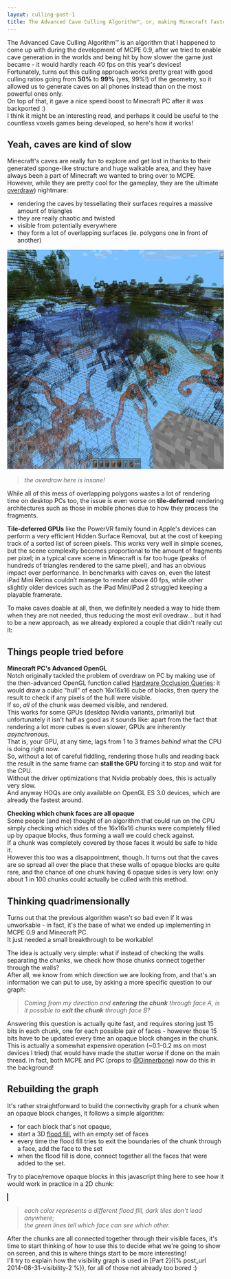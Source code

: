 ```yaml
---
layout: culling-post-1
title: The Advanced Cave Culling Algorithm™, or, making Minecraft faster
---
```


The Advanced Cave Culling Algorithm™ is an algorithm that I happened to come up with during the development of MCPE 0.9, after we tried to enable cave generation in the worlds and being hit by how slower the game just became - it would hardly reach 40 fps on this year's devices!  
Fortunately, turns out this culling approach works pretty great with good culling ratios going from **50%** to **99%** (yes, 99%!) of the geometry, so it allowed us to generate caves on all phones instead than on the most powerful ones only.  
On top of that, it gave a nice speed boost to Minecraft PC after it was backported :)  
I think it might be an interesting read, and perhaps it could be useful to the countless voxels games being developed, so here's how it works!

Yeah, caves are kind of slow
----

Minecraft's caves are really fun to explore and get lost in thanks to their generated sponge-like structure and huge walkable area, and they have always been a part of Minecraft we wanted to bring over to MCPE.  
However, while they are pretty cool for the gameplay, they are the ultimate <a href="http://en.wikipedia.org/wiki/Fillrate" target="_blank">overdraw</a>) nightmare:  
* rendering the caves by tessellating their surfaces requires a massive amount of triangles
* they are really chaotic and twisted
* visible from potentially everywhere
* they form a lot of overlapping surfaces (ie. polygons one in front of another)

<img src="/images/cull_before.jpg" width="830" height="509">

> *the overdraw here is insane!*

While all of this mess of overlapping polygons wastes a lot of rendering time on desktop PCs too, the issue is even worse on **tile-deferred** rendering architectures such as those in mobile phones due to how they process the fragments.

**Tile-deferred GPUs** like the PowerVR family found in Apple's devices can perform a very efficient Hidden Surface Removal, but at the cost of keeping track of a sorted list of screen pixels. This works very well in simple scenes, but the scene complexity becomes proportional to the amount of fragments per pixel; in a typical cave scene in Minecraft is far too huge (peaks of hundreds of triangles rendered to the same pixel), and has an obvious impact over performance.
In benchmarks with caves on, even the latest iPad Mini Retina couldn’t manage to render above 40 fps, while other slightly older devices such as the iPad Mini/iPad 2 struggled keeping a playable framerate.

To make caves doable at all, then, we definitely needed a way to hide them when they are not needed, thus reducing the most evil ovedraw... but it had to be a new approach, as we already explored a couple that didn't really cut it:

Things people tried before
----

**Minecraft PC's Advanced OpenGL**  
Notch originally tackled the problem of overdraw on PC by making use of the then-advanced OpenGL function called <a href="http://http.developer.nvidia.com/GPUGems2/gpugems2_chapter06.html" target="_blank">Hardware Occlusion Queries</a>: it would draw a cubic "hull" of each 16x16x16 cube of blocks, then query the result to check if any pixels of the hull were visible.  
If so, *all* of the chunk was deemed visible, and rendered.  
This works for some GPUs (desktop Nvidia variants, primarily) but unfortunately it isn't half as good as it sounds like: apart from the fact that rendering a lot more cubes is even slower, GPUs are inherently *asynchronous*.  
That is, your GPU, at any time, lags from 1 to 3 frames *behind* what the CPU is doing right now.  
So, without a lot of careful fiddling, rendering those hulls and reading back the result in the same frame can **stall the GPU** forcing it to stop and wait for the CPU.  
Without the driver optimizations that Nvidia probably does, this is actually very slow.  
And anyway HOQs are only available on OpenGL ES 3.0 devices, which are already the fastest around.

**Checking which chunk faces are all opaque**  
Some people (and me) thought of an algorithm that could run on the CPU simply checking which sides of the 16x16x16 chunks were completely filled up by opaque blocks, thus forming a wall we could check against.  
If a chunk was completely covered by those faces it would be safe to hide it.  
However this too was a disappointment, though. It turns out that the caves are so spread all over the place that these walls of opaque blocks are quite rare, and the chance of one chunk having 6 opaque sides is very low: only about 1 in 100 chunks could actually be culled with this method.

Thinking quadrimensionally
----

Turns out that the previous algorithm wasn't so bad even if it was unworkable - in fact, it's the base of what we ended up implementing in MCPE 0.9 and Minecraft PC.  
It just needed a small breakthrough to be workable!  

The idea is actually very simple: what if instead of checking the walls separating the chunks, we check how those chunks connect together through the walls?  
After all, we know from which direction we are looking from, and that's an information we can put to use, by asking a more specific question to our graph:  

>*Coming from my direction and **entering the chunk** through face A, is it possible to **exit the chunk** through face B*?

Answering this question is actually quite fast, and requires storing just 15 bits in each chunk, one for each possible pair of faces - however those 15 bits have to be updated every time an opaque block changes in the chunk.  
This is actually a somewhat expensive operation (~0.1-0.2 ms on most devices I tried) that would have made the stutter worse if done on the main thread. In fact, both MCPE and PC (props to <a href="https://twitter.com/Dinnerbone" target="_blank">@Dinnerbone</a>) now do this in the background!

Rebuilding the graph
-----------

It's rather straightforward to build the connectivity graph for a chunk when an opaque block changes, it follows a simple algorithm:
* for each block that's not opaque,
* start a 3D <a href="http://en.wikipedia.org/wiki/Flood_fill" target="_blank">flood fill</a>, with an empty set of faces
* every time the flood fill tries to exit the boundaries of the chunk through a face, add the face to the set
* when the flood fill is done, connect together all the faces that were added to the set.

Try to place/remove opaque blocks in this javascript thing here to see how it would work in practice in a 2D chunk:  

<canvas id="example" width="610" height="610"
style="border:1px solid #000000;">
</canvas>
>*each color represents a different flood fill, dark tiles don't lead anywhere;  
>the green lines tell which face can see which other.*

After the chunks are all connected together through their visible faces, it's time to start thinking of how to use this to decide what we're going to show on screen, and this is where things start to be more interesting!  
I'll try to explain how the visibility graph is used in [Part 2]({% post_url 2014-08-31-visibility-2 %}), for all of those not already too bored :)
